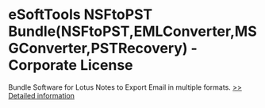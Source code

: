 # eSoftTools NSFtoPST Bundle(NSFtoPST,EMLConverter,MSGConverter,PSTRecovery) - Corporate License
Bundle Software for Lotus Notes to Export Email in multiple formats.
[>> Detailed information](https://secure.shareit.com/shareit/product.html?productid=300877521&affiliateid=200057808)